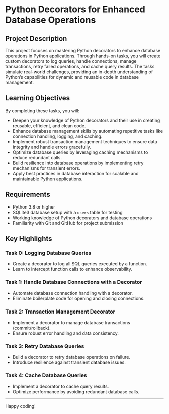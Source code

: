 # Python Decorators for Enhanced Database Operations

## Project Description

This project focuses on mastering Python decorators to enhance database operations in Python applications. Through hands-on tasks, you will create custom decorators to log queries, handle connections, manage transactions, retry failed operations, and cache query results. The tasks simulate real-world challenges, providing an in-depth understanding of Python’s capabilities for dynamic and reusable code in database management.

## Learning Objectives

By completing these tasks, you will:

- Deepen your knowledge of Python decorators and their use in creating reusable, efficient, and clean code.
- Enhance database management skills by automating repetitive tasks like connection handling, logging, and caching.
- Implement robust transaction management techniques to ensure data integrity and handle errors gracefully.
- Optimize database queries by leveraging caching mechanisms to reduce redundant calls.
- Build resilience into database operations by implementing retry mechanisms for transient errors.
- Apply best practices in database interaction for scalable and maintainable Python applications.

## Requirements

- Python 3.8 or higher
- SQLite3 database setup with a `users` table for testing
- Working knowledge of Python decorators and database operations
- Familiarity with Git and GitHub for project submission

## Key Highlights

### Task 0: Logging Database Queries

- Create a decorator to log all SQL queries executed by a function.
- Learn to intercept function calls to enhance observability.

### Task 1: Handle Database Connections with a Decorator

- Automate database connection handling with a decorator.
- Eliminate boilerplate code for opening and closing connections.

### Task 2: Transaction Management Decorator

- Implement a decorator to manage database transactions (commit/rollback).
- Ensure robust error handling and data consistency.

### Task 3: Retry Database Queries

- Build a decorator to retry database operations on failure.
- Introduce resilience against transient database issues.

### Task 4: Cache Database Queries

- Implement a decorator to cache query results.
- Optimize performance by avoiding redundant database calls.

---

Happy coding!